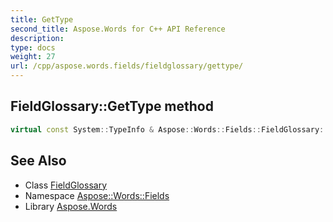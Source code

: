 ```yaml
---
title: GetType
second_title: Aspose.Words for C++ API Reference
description: 
type: docs
weight: 27
url: /cpp/aspose.words.fields/fieldglossary/gettype/
---
```

## FieldGlossary::GetType method




```cpp
virtual const System::TypeInfo & Aspose::Words::Fields::FieldGlossary::GetType() const override
```

## See Also

* Class [FieldGlossary](../)
* Namespace [Aspose::Words::Fields](../../)
* Library [Aspose.Words](../../../)
